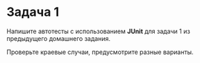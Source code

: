 # Задача 1

Напишите автотесты с использованием **JUnit** для задачи 1 из предыдущего домашнего задания.

Проверьте краевые случаи, предусмотрите разные варианты.
